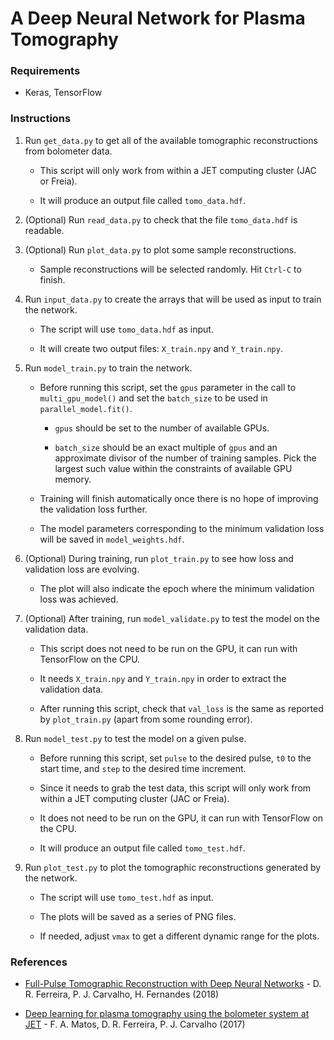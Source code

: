 # A Deep Neural Network for Plasma Tomography


### Requirements

- Keras, TensorFlow


### Instructions

1. Run `get_data.py` to get all of the available tomographic reconstructions from bolometer data.

    - This script will only work from within a JET computing cluster (JAC or Freia).

    - It will produce an output file called `tomo_data.hdf`.

2. (Optional) Run `read_data.py` to check that the file `tomo_data.hdf` is readable.

3. (Optional) Run `plot_data.py` to plot some sample reconstructions.

    - Sample reconstructions will be selected randomly. Hit `Ctrl-C` to finish.

4. Run `input_data.py` to create the arrays that will be used as input to train the network.

    - The script will use `tomo_data.hdf` as input.

    - It will create two output files: `X_train.npy` and `Y_train.npy`.

5. Run `model_train.py` to train the network.

    - Before running this script, set the `gpus` parameter in the call to `multi_gpu_model()` and set the `batch_size` to be used in `parallel_model.fit()`.
    
        - `gpus` should be set to the number of available GPUs.
        
        - `batch_size` should be an exact multiple of `gpus` and an approximate divisor of the number of training samples. Pick the largest such value within the constraints of available GPU memory.

    - Training will finish automatically once there is no hope of improving the validation loss further.
    
    - The model parameters corresponding to the minimum validation loss will be saved in `model_weights.hdf`.

6. (Optional) During training, run `plot_train.py` to see how loss and validation loss are evolving.

    - The plot will also indicate the epoch where the minimum validation loss was achieved.
    
7. (Optional) After training, run `model_validate.py` to test the model on the validation data.

    - This script does not need to be run on the GPU, it can run with TensorFlow on the CPU.
    
    - It needs `X_train.npy` and `Y_train.npy` in order to extract the validation data.
    
    - After running this script, check that `val_loss` is the same as reported by `plot_train.py` (apart from some rounding error).

8. Run `model_test.py` to test the model on a given pulse.

    - Before running this script, set `pulse` to the desired pulse, `t0` to the start time, and `step` to the desired time increment.

    - Since it needs to grab the test data, this script will only work from within a JET computing cluster (JAC or Freia).

    - It does not need to be run on the GPU, it can run with TensorFlow on the CPU.

    - It will produce an output file called `tomo_test.hdf`.

9. Run `plot_test.py` to plot the tomographic reconstructions generated by the network.

    - The script will use `tomo_test.hdf` as input.

    - The plots will be saved as a series of PNG files.

    - If needed, adjust `vmax` to get a different dynamic range for the plots.


### References

- [Full-Pulse Tomographic Reconstruction with Deep Neural Networks](https://arxiv.org/pdf/1802.02242.pdf) - D. R. Ferreira, P. J. Carvalho, H. Fernandes (2018)

- [Deep learning for plasma tomography using the bolometer system at JET](https://arxiv.org/pdf/1701.00322.pdf) - F. A. Matos, D. R. Ferreira, P. J. Carvalho (2017)
